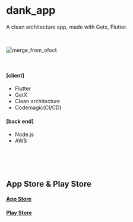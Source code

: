 # dank_app
A clean architecture app, made with Getx, Flutter.

<br>

![merge_from_ofoct](https://user-images.githubusercontent.com/40454769/154958642-154e90c5-d62c-4cc4-af97-6ffd10c942ae.png)

<br>

#### [client]
- Flutter
- GetX
- Clean architecture
- Codemagic(CI/CD)

#### [back end]
- Node.js
- AWS



<br>
<br>
<br>

## App Store & Play Store

#### [App Store](https://apps.apple.com/kr/app/%EB%B9%85%EB%8D%B0%EC%9D%B4%ED%84%B0%EC%8B%9C%ED%97%98%EB%8C%80%EB%B9%84/id1571090521)
#### [Play Store](https://play.google.com/store/apps/details?id=com.ds.datamanimapp)
